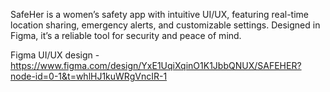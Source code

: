 SafeHer is a women’s safety app with intuitive UI/UX, featuring real-time location sharing, emergency alerts, and customizable settings. Designed in Figma, it’s a reliable tool for security and peace of mind.

Figma UI/UX  design -
https://www.figma.com/design/YxE1UqiXqinO1K1JbbQNUX/SAFEHER?node-id=0-1&t=whlHJ1kuWRgVncIR-1
